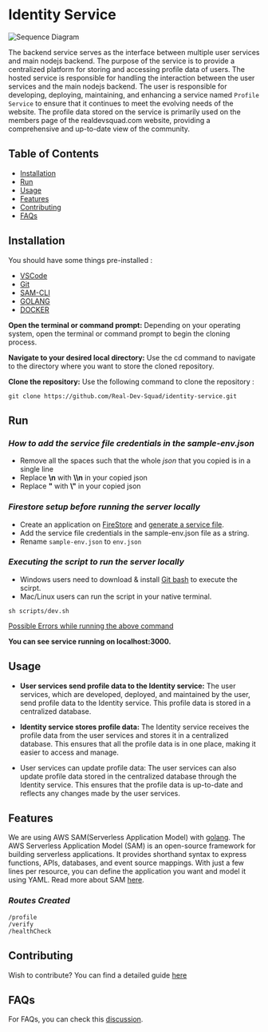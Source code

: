 # Identity Service

![Sequence Diagram](https://user-images.githubusercontent.com/45519620/176491640-6f58d7d5-6fe1-42d9-a9d6-fc1b23e0dee2.jpg)

The backend service serves as the interface between multiple user services and main nodejs backend. The purpose of the service is to provide a centralized platform for storing and accessing profile data of users. The hosted service is responsible for handling the interaction between the user services and the main nodejs backend. The user is responsible for developing, deploying, maintaining, and enhancing a service named `Profile Service` to ensure that it continues to meet the evolving needs of the website. The profile data stored on the service is primarily used on the members page of the realdevsquad.com website, providing a comprehensive and up-to-date view of the community.

## Table of Contents
- [Installation](#installation)
- [Run](#run)
- [Usage](#usage)
- [Features](#features)
- [Contributing](#contributing)
- [FAQs](#faqs)

## Installation
You should have some things pre-installed :
- [VSCode](https://code.visualstudio.com/)
- [Git](https://git-scm.com/)
- [SAM-CLI](https://docs.aws.amazon.com/serverless-application-model/latest/developerguide/serverless-sam-cli-install.html)
- [GOLANG](https://go.dev/)
- [DOCKER](https://www.docker.com/)

**Open the terminal or command prompt:** Depending on your operating system, open the terminal or command prompt to begin the cloning process.

**Navigate to your desired local directory:** Use the cd command to navigate to the directory where you want to store the cloned repository.

**Clone the repository:** Use the following command to clone the repository :

```
git clone https://github.com/Real-Dev-Squad/identity-service.git
```

## Run
### *How to add the service file credentials in the sample-env.json*
- Remove all the spaces such that the whole _json_ that you copied is in a single line
- Replace **\n** with **\\\\n** in your copied json
- Replace **"** with **\\"** in your copied json
### *Firestore setup before running the server locally*
- Create an application on [FireStore](https://firebase.google.com/docs/firestore) and [generate a service file](https://cloud.google.com/iam/docs/creating-managing-service-account-keys).
- Add the service file credentials in the sample-env.json file as a string.
- Rename `sample-env.json` to `env.json`

### *Executing the script to run the server locally*

- Windows users need to download & install [Git bash](https://gitforwindows.org/) to execute the scirpt.
- Mac/Linux users can run the script in your native terminal.

```
sh scripts/dev.sh
```

[Possible Errors while running the above command](DOCKERERRORS.md)

**You can see service running on localhost:3000.**
## Usage
- **User services send profile data to the Identity service:** The user services, which are developed, deployed, and maintained by the user, send profile data to the Identity service. This profile data is stored in a centralized database.

- **Identity service stores profile data:** The Identity service receives the profile data from the user services and stores it in a centralized database. This ensures that all the profile data is in one place, making it easier to access and manage.

- User services can update profile data: The user services can also update profile data stored in the centralized database through the Identity service. This ensures that the profile data is up-to-date and reflects any changes made by the user services.

## Features
We are using AWS SAM(Serverless Application Model) with [golang](https://go.dev/). The AWS Serverless Application Model (SAM) is an open-source framework for building serverless applications. It provides shorthand syntax to express functions, APIs, databases, and event source mappings. With just a few lines per resource, you can define the application you want and model it using YAML. Read more about SAM [here](https://aws.amazon.com/serverless/sam/).

### *Routes Created*

```
/profile
/verify
/healthCheck
```

## Contributing
Wish to contribute? You can find a detailed guide [here](./CONTRIBUTING.md)

## FAQs
For FAQs, you can check this [discussion](https://github.com/Real-Dev-Squad/identity-service/discussions/102).
